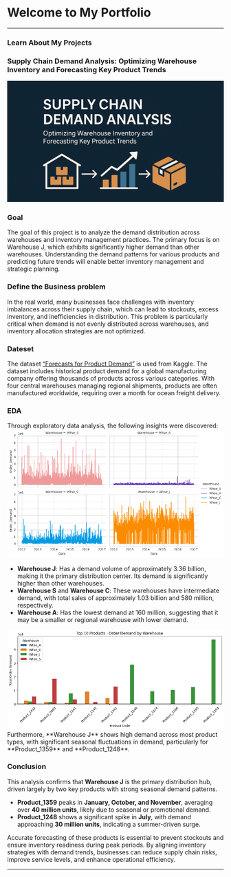 
# Welcome to My Portfolio

---
### Learn About My Projects
### **Supply Chain Demand Analysis: Optimizing Warehouse Inventory and Forecasting Key Product Trends**
<img src="./images/cover.png?raw=true"/>

### Goal
The goal of this project is to analyze the demand distribution across warehouses and inventory management practices. The primary focus is on Warehouse J, which exhibits significantly higher demand than other warehouses. Understanding the demand patterns for various products and predicting future trends will enable better inventory management and strategic planning.

### Define the Business problem
In the real world, many businesses face challenges with inventory imbalances across their supply chain, which can lead to stockouts, excess inventory, and inefficiencies in distribution. This problem is particularly critical when demand is not evenly distributed across warehouses, and inventory allocation strategies are not optimized.

### Dateset
The dataset [“Forecasts for Product Demand”](https://www.kaggle.com/datasets/felixzhao/productdemandforecasting/) is used from Kaggle. The dataset includes historical product demand for a global manufacturing company offering thousands of products across various categories. With four central warehouses managing regional shipments, products are often manufactured worldwide, requiring over a month for ocean freight delivery.

### EDA
Through exploratory data analysis, the following insights were discovered:
<img src="./images/by warehouse.png?raw=true"/>
- **Warehouse J**: Has a demand volume of approximately 3.36 billion, making it the primary distribution center. Its demand is significantly higher than other warehouses.
- **Warehouse S** and **Warehouse C**: These warehouses have intermediate demand, with total sales of approximately 1.03 billion and 580 million, respectively.
- **Warehouse A**: Has the lowest demand at 160 million, suggesting that it may be a smaller or regional warehouse with lower demand.
<img src="./images/top 10.png?raw=true"/>
Furthermore, **Warehouse J** shows high demand across most product types, with significant seasonal fluctuations in demand, particularly for **Product_1359** and **Product_1248**.

### Conclusion

This analysis confirms that **Warehouse J** is the primary distribution hub, driven largely by two key products with strong seasonal demand patterns.

- **Product_1359** peaks in **January, October, and November**, averaging over **40 million units**, likely due to seasonal or promotional demand.
- **Product_1248** shows a significant spike in **July**, with demand approaching **30 million units**, indicating a summer-driven surge.

Accurate forecasting of these products is essential to prevent stockouts and ensure inventory readiness during peak periods. By aligning inventory strategies with demand trends, businesses can reduce supply chain risks, improve service levels, and enhance operational efficiency.


---




